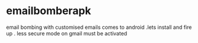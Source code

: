 # emailbomberapk
email bombing with customised emails comes to android .lets install and fire up . less secure mode on gmail must be activated
